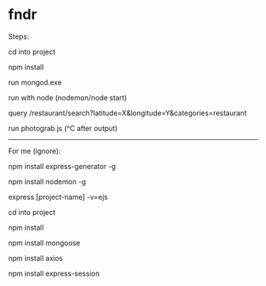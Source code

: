 # fndr
Steps:



cd into project

npm install

run mongod.exe

run with node (nodemon/node start)

query /restaurant/search?latitude=X&longitude=Y&categories=restaurant

run photograb.js (^C after output)



---------------------------------------------------------------------------


For me (ignore):



npm install express-generator -g

npm install nodemon -g

express [project-name] -v=ejs

cd into project

npm install

npm install mongoose

npm install axios

npm install express-session